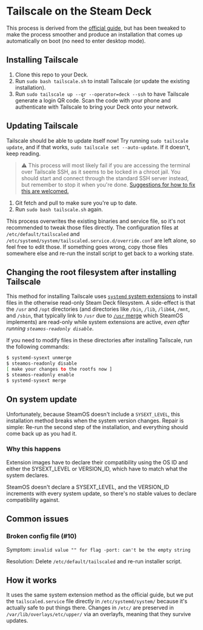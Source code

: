 # Tailscale on the Steam Deck

This process is derived from the [official guide][official-guide], but has been
tweaked to make the process smoother and produce an installation that comes up
automatically on boot (no need to enter desktop mode).

## Installing Tailscale

1. Clone this repo to your Deck.
2. Run `sudo bash tailscale.sh` to install Tailscale (or update the existing
   installation).
3. Run `sudo tailscale up --qr --operator=deck --ssh` to have Tailscale generate
   a login QR code. Scan the code with your phone and authenticate with
   Tailscale to bring your Deck onto your network.

## Updating Tailscale

Tailscale should be able to update itself now! Try running
`sudo tailscale update`, and if that works, `sudo tailscale set --auto-update`.
If it doesn't, keep reading.

> ⚠️ This process will most likely fail if you are accessing the terminal over
> Tailscale SSH, as it seems to be locked in a chroot jail. You should start and
> connect through the standard SSH server instead, but remember to stop it when
> you're done.
> [Suggestions for how to fix this are welcomed.](https://github.com/legowerewolf/deck-tailscale/issues/2)

1. Git fetch and pull to make sure you're up to date.
2. Run `sudo bash tailscale.sh` again.

This process overwrites the existing binaries and service file, so it's not
recommended to tweak those files directly. The configuration files at
`/etc/default/tailscaled` and
`/etc/systemd/system/tailscaled.service.d/override.conf` are left alone, so feel
free to edit those. If something goes wrong, copy those files somewhere else and
re-run the install script to get back to a working state.

## Changing the root filesystem after installing Tailscale

This method for installing Tailscale uses
[`systemd` system extensions](https://man.archlinux.org/man/systemd-sysext.8.en)
to install files in the otherwise read-only Steam Deck filesystem. A side-effect
is that the `/usr` and `/opt` directories (and directories like `/bin`, `/lib`,
`/lib64`, `/mnt`, and `/sbin`, that typically link to `/usr` due to
[`/usr` merge](https://www.freedesktop.org/wiki/Software/systemd/TheCaseForTheUsrMerge/)
which SteamOS implements) are read-only while system extensions are active,
_even after running `steamos-readonly disable`_.

If you need to modify files in these directories after installing Tailscale, run
the following commands:

```bash
$ systemd-sysext unmerge
$ steamos-readonly disable
[ make your changes to the rootfs now ]
$ steamos-readonly enable
$ systemd-sysext merge
```

## On system update

Unfortunately, because SteamOS doesn't include a `SYSEXT_LEVEL`, this
installation method breaks when the system version changes. Repair is simple:
Re-run the second step of the installation, and everything should come back up
as you had it.

### Why this happens

Extension images have to declare their compatibility using the OS ID and either
the SYSEXT_LEVEL or VERSION_ID, which have to match what the system declares.

SteamOS doesn't declare a SYSEXT_LEVEL, and the VERSION_ID increments with every
system update, so there's no stable values to declare compatibility against.

## Common issues

### Broken config file (#10)

Symptom: `invalid value "" for flag -port: can't be the empty string`

Resolution: Delete `/etc/default/tailscaled` and re-run installer script.

## How it works

It uses the same system extension method as the official guide, but we put the
`tailscaled.service` file directly in `/etc/systemd/system/` because it's
actually safe to put things there. Changes in `/etc/` are preserved in
`/var/lib/overlays/etc/upper/` via an overlayfs, meaning that they survive
updates.

[official-guide]: https://tailscale.com/blog/steam-deck/
